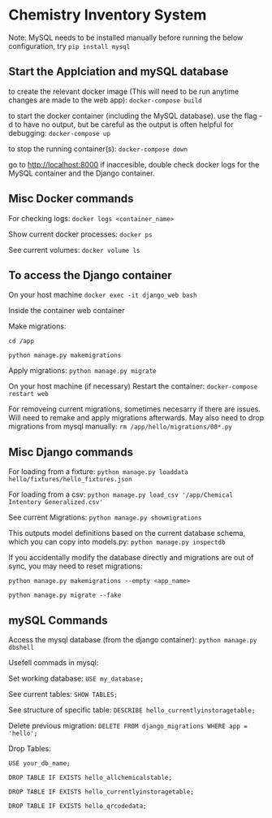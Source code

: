 # Chemistry Inventory System

Note: MySQL needs to be installed manually before running the below configuration, try ```pip install mysql```

## Start the Applciation and mySQL database

to create the relevant docker image (This will need to be run anytime changes are made to the web app):
```docker-compose build```

to start the docker container (including the MySQL database). use the flag -d to have no output, but be careful as the output is often helpful for debugging:
```docker-compose up```

to stop the running container(s):
```docker-compose down```

go to <http://localhost:8000>
if inaccesible, double check docker logs for the MySQL container and the Django container.

## Misc Docker commands

For checking logs:
```docker logs <container_name>```

Show current docker processes:
```docker ps```

See current volumes:
```docker volume ls```

## To access the Django container

On your host machine
```docker exec -it django_web bash```

Inside the container web container

Make migrations:  

```cd /app```

```python manage.py makemigrations```

Apply migrations:
```python manage.py migrate```

On your host machine (if necessary)
Restart the container:
```docker-compose restart web```

For removeing current migrations, sometimes necesarry if there are issues. Will need to remake and apply migrations afterwards. May also need to drop migrations from mysql manually:
```rm /app/hello/migrations/00*.py```

## Misc Django commands

For loading from a fixture:
```python manage.py loaddata hello/fixtures/hello_fixtures.json```

For loading from a csv:
```python manage.py load_csv '/app/Chemical Intentory Generalized.csv'```

See current Migrations:
```python manage.py showmigrations```

This outputs model definitions based on the current database schema, which you can copy into models.py:
```python manage.py inspectdb```

If you accidentally modify the database directly and migrations are out of sync, you may need to reset migrations:

```python manage.py makemigrations --empty <app_name>```

```python manage.py migrate --fake```

## mySQL Commands

Access the mysql database (from the django container):
```python manage.py dbshell```

Usefell commads in mysql:

Set working database:
```USE my_database;```

See current tables:
```SHOW TABLES;```

See structure of specific table:
```DESCRIBE hello_currentlyinstoragetable;```

Delete previous migration:
```DELETE FROM django_migrations WHERE app = 'hello';```

Drop Tables:

```USE your_db_name;```

```DROP TABLE IF EXISTS hello_allchemicalstable;```

```DROP TABLE IF EXISTS hello_currentlyinstoragetable;```

```DROP TABLE IF EXISTS hello_qrcodedata;```
